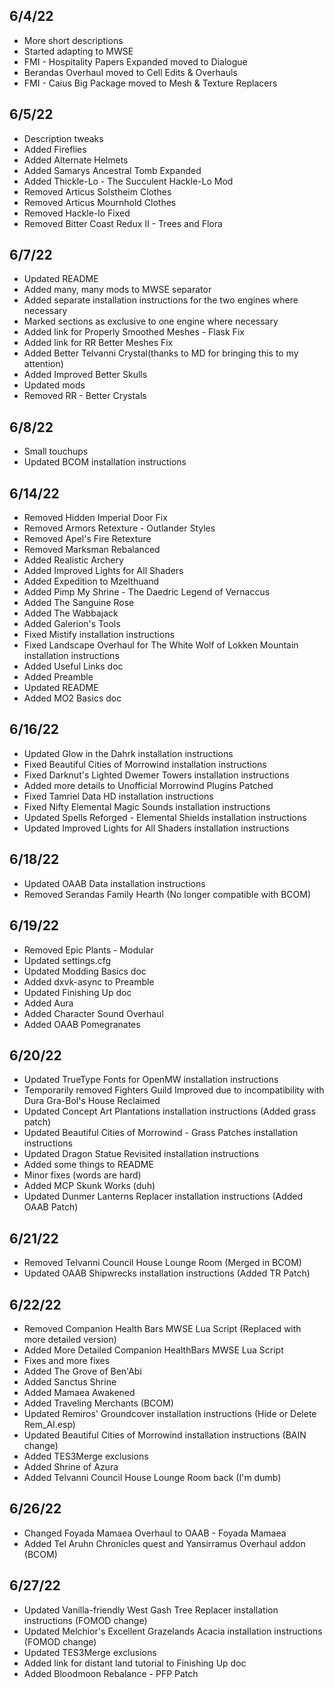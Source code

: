 ## 6/4/22
- More short descriptions
- Started adapting to MWSE
- FMI - Hospitality Papers Expanded moved to Dialogue 
- Berandas Overhaul moved to Cell Edits & Overhauls 
- FMI - Caius Big Package moved to Mesh & Texture Replacers 

## 6/5/22
- Description tweaks
- Added Fireflies
- Added Alternate Helmets
- Added Samarys Ancestral Tomb Expanded
- Added Thickle-Lo - The Succulent Hackle-Lo Mod
- Removed Articus Solstheim Clothes
- Removed Articus Mournhold Clothes
- Removed Hackle-lo Fixed
- Removed Bitter Coast Redux II - Trees and Flora

## 6/7/22
- Updated README
- Added many, many mods to MWSE separator
- Added separate installation instructions for the two engines where necessary
- Marked sections as exclusive to one engine where necessary
- Added link for Properly Smoothed Meshes - Flask Fix
- Added link for RR Better Meshes Fix
- Added Better Telvanni Crystal(thanks to MD for bringing this to my attention)
- Added Improved Better Skulls
- Updated mods
- Removed RR - Better Crystals

## 6/8/22
- Small touchups 
- Updated BCOM installation instructions

## 6/14/22
- Removed Hidden Imperial Door Fix
- Removed Armors Retexture - Outlander Styles
- Removed Apel's Fire Retexture
- Removed Marksman Rebalanced
- Added Realistic Archery
- Added Improved Lights for All Shaders
- Added Expedition to Mzelthuand
- Added Pimp My Shrine - The Daedric Legend of Vernaccus
- Added The Sanguine Rose
- Added The Wabbajack
- Added Galerion's Tools
- Fixed Mistify installation instructions
- Fixed Landscape Overhaul for The White Wolf of Lokken Mountain installation instructions
- Added Useful Links doc
- Added Preamble
- Updated README
- Added MO2 Basics doc

## 6/16/22
- Updated Glow in the Dahrk installation instructions
- Fixed Beautiful Cities of Morrowind installation instructions
- Fixed Darknut's Lighted Dwemer Towers installation instructions
- Added more details to Unofficial Morrowind Plugins Patched
- Fixed Tamriel Data HD installation instructions
- Fixed Nifty Elemental Magic Sounds installation instructions
- Updated Spells Reforged - Elemental Shields installation instructions
- Updated Improved Lights for All Shaders installation instructions

## 6/18/22
- Updated OAAB Data installation instructions
- Removed Serandas Family Hearth (No longer compatible with BCOM)

## 6/19/22
- Removed Epic Plants - Modular
- Updated settings.cfg
- Updated Modding Basics doc
- Added dxvk-async to Preamble
- Updated Finishing Up doc
- Added Aura
- Added Character Sound Overhaul
- Added OAAB Pomegranates

## 6/20/22
- Updated TrueType Fonts for OpenMW installation instructions
- Temporarily removed Fighters Guild Improved due to incompatibility with Dura Gra-Bol's House Reclaimed
- Updated Concept Art Plantations installation instructions (Added grass patch)
- Updated Beautiful Cities of Morrowind - Grass Patches installation instructions
- Updated Dragon Statue Revisited installation instructions
- Added some things to README
- Minor fixes (words are hard)
- Added MCP Skunk Works (duh)
- Updated Dunmer Lanterns Replacer installation instructions (Added OAAB Patch)

## 6/21/22
- Removed Telvanni Council House Lounge Room (Merged in BCOM)
- Updated OAAB Shipwrecks installation instructions (Added TR Patch)

## 6/22/22
- Removed Companion Health Bars MWSE Lua Script (Replaced with more detailed version)
- Added More Detailed Companion HealthBars MWSE Lua Script
- Fixes and more fixes
- Added The Grove of Ben'Abi
- Added Sanctus Shrine
- Added Mamaea Awakened
- Added Traveling Merchants (BCOM)
- Updated Remiros' Groundcover installation instructions (Hide or Delete Rem_AI.esp)
- Updated Beautiful Cities of Morrowind installation instructions (BAIN change)
- Added TES3Merge exclusions
- Added Shrine of Azura
- Added Telvanni Council House Lounge Room back (I'm dumb)

## 6/26/22
- Changed Foyada Mamaea Overhaul to OAAB - Foyada Mamaea
- Added Tel Aruhn Chronicles quest and Yansirramus Overhaul addon (BCOM)

## 6/27/22
- Updated Vanilla-friendly West Gash Tree Replacer installation instructions (FOMOD change)
- Updated Melchior's Excellent Grazelands Acacia installation instructions (FOMOD change)
- Updated TES3Merge exclusions
- Added link for distant land tutorial to Finishing Up doc
- Added Bloodmoon Rebalance - PFP Patch